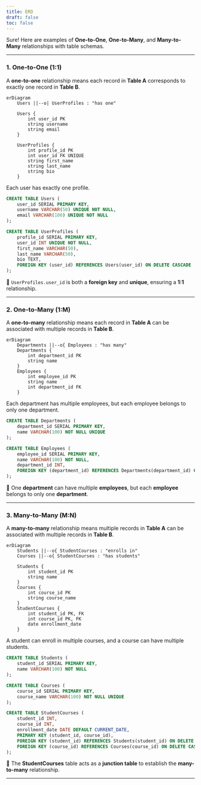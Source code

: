 ```yaml
---
title: ERD
draft: false
toc: false
---
```

Sure! Here are examples of **One-to-One**, **One-to-Many**, and **Many-to-Many** relationships with table schemas.

- - -

### **1. One-to-One (1:1)**

A **one-to-one** relationship means each record in **Table A** corresponds to exactly one record in **Table B**.

```mermaid
erDiagram
    Users ||--o| UserProfiles : "has one"
    
    Users {
        int user_id PK
        string username
        string email
    }
    
    UserProfiles {
        int profile_id PK
        int user_id FK UNIQUE
        string first_name
        string last_name
        string bio
    }
```

Each user has exactly one profile.

```sql
CREATE TABLE Users (
    user_id SERIAL PRIMARY KEY,
    username VARCHAR(50) UNIQUE NOT NULL,
    email VARCHAR(100) UNIQUE NOT NULL
);

CREATE TABLE UserProfiles (
    profile_id SERIAL PRIMARY KEY,
    user_id INT UNIQUE NOT NULL,
    first_name VARCHAR(50),
    last_name VARCHAR(50),
    bio TEXT,
    FOREIGN KEY (user_id) REFERENCES Users(user_id) ON DELETE CASCADE
);
```

🔹 `UserProfiles.user_id` is both a **foreign key** and **unique**, ensuring a **1:1** relationship.

- - -

### **2. One-to-Many (1:M)**

A **one-to-many** relationship means each record in **Table A** can be associated with multiple records in **Table B**.

```mermaid
erDiagram
    Departments ||--o{ Employees : "has many"
    Departments {
        int department_id PK
        string name
    }
    Employees {
        int employee_id PK
        string name
        int department_id FK
    }
```

Each department has multiple employees, but each employee belongs to only one department.

```sql
CREATE TABLE Departments (
    department_id SERIAL PRIMARY KEY,
    name VARCHAR(100) NOT NULL UNIQUE
);

CREATE TABLE Employees (
    employee_id SERIAL PRIMARY KEY,
    name VARCHAR(100) NOT NULL,
    department_id INT,
    FOREIGN KEY (department_id) REFERENCES Departments(department_id) ON DELETE SET NULL
);
```

🔹 One **department** can have multiple **employees**, but each **employee** belongs to only one **department**.

- - -

### **3. Many-to-Many (M:N)**

A **many-to-many** relationship means multiple records in **Table A** can be associated with multiple records in **Table B**.

```mermaid
erDiagram
    Students ||--o{ StudentCourses : "enrolls in"
    Courses ||--o{ StudentCourses : "has students"
    
    Students {
        int student_id PK
        string name
    }
    Courses {
        int course_id PK
        string course_name
    }
    StudentCourses {
        int student_id PK, FK
        int course_id PK, FK
        date enrollment_date
    }
```

A student can enroll in multiple courses, and a course can have multiple students.

```sql
CREATE TABLE Students (
    student_id SERIAL PRIMARY KEY,
    name VARCHAR(100) NOT NULL
);

CREATE TABLE Courses (
    course_id SERIAL PRIMARY KEY,
    course_name VARCHAR(100) NOT NULL UNIQUE
);

CREATE TABLE StudentCourses (
    student_id INT,
    course_id INT,
    enrollment_date DATE DEFAULT CURRENT_DATE,
    PRIMARY KEY (student_id, course_id),
    FOREIGN KEY (student_id) REFERENCES Students(student_id) ON DELETE CASCADE,
    FOREIGN KEY (course_id) REFERENCES Courses(course_id) ON DELETE CASCADE
);
```

🔹 The **StudentCourses** table acts as a **junction table** to establish the **many-to-many** relationship.

- - -
